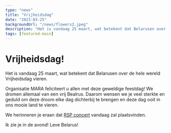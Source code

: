```yaml
---
type: "news"
title: "Vrijheidsdag"
date: "2023-03-25"
backgroundUrl: "/news/flowers2.jpeg"
description: "Het is vandaag 25 maart, wat betekent dat Belarusen over de hele wereld Vrijheidsdag vieren."
tags: [featured-main]
---
```


# Vrijheidsdag!

Het is vandaag 25 maart, wat betekent dat Belarusen over de hele wereld Vrijheidsdag vieren.

Organisatie MARA feliciteert u allen met deze geweldige feestdag!
We dromen allemaal van een vrij Bealrus. Daarom wensen we je veel sterkte en geduld om deze droom elke dag dichterbij te brengen en deze dag ooit in ons mooie land te vieren.

We herinneren je eraan dat [RSP concert](https://www.belarusians.nl/events/rsp-03-25?mara) vandaag zal plaatsvinden.

Ik zie je in de avond!
Leve Belarus!